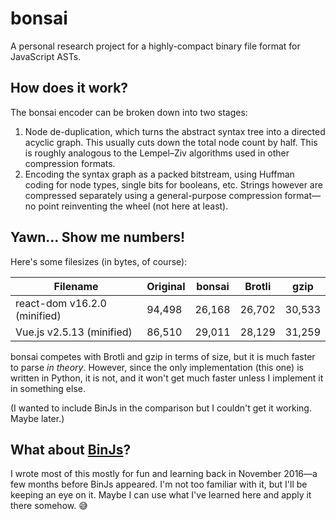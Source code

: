 # bonsai

A personal research project for a highly-compact binary file format for JavaScript ASTs.

## How does it work?

The bonsai encoder can be broken down into two stages:

1. Node de-duplication, which turns the abstract syntax tree into a directed acyclic graph. This usually cuts down the total node count by half. This is roughly analogous to the Lempel–Ziv algorithms used in other compression formats.
2. Encoding the syntax graph as a packed bitstream, using Huffman coding for node types, single bits for booleans, etc. Strings however are compressed separately using a general-purpose compression format—no point reinventing the wheel (not here at least).

## Yawn... Show me numbers!

Here's some filesizes (in bytes, of course):

Filename | Original | bonsai | Brotli | gzip
---------|----------|--------|--------|-----
react-dom v16.2.0 (minified) | 94,498 | 26,168 | 26,702 | 30,533
Vue.js v2.5.13 (minified) | 86,510 | 29,011 | 28,129 | 31,259

bonsai competes with Brotli and gzip in terms of size, but it is much faster to parse *in theory*. However, since the only implementation (this one) is written in Python, it is not, and it won't get much faster unless I implement it in something else.

(I wanted to include BinJs in the comparison but I couldn't get it working. Maybe later.)

## What about [BinJs](https://github.com/binast)?

I wrote most of this mostly for fun and learning back in November 2016—a few months before BinJs appeared. I'm not too familiar with it, but I'll be keeping an eye on it. Maybe I can use what I've learned here and apply it there somehow. :sweat_smile: